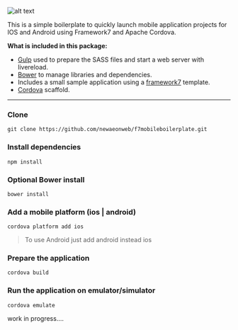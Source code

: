 ![alt text](http://newaeonweb.com.br/assets/images/f7mobileboilerplate.png "Logo Title Text 1")

This is a simple boilerplate to quickly launch mobile application projects for IOS and Android using Framework7 and Apache Cordova.

**What is included in this package:**

* [Gulp](http://gulpjs.com/) used to prepare the SASS files and start a web server with livereload.
* [Bower](http://bower.io/) to manage libraries and dependencies.
* Includes a small sample application using a [framework7](http://www.idangero.us/framework7/#.Vm15NmQrIfE) template.
* [Cordova](https://cordova.apache.org/) scaffold.

---

### Clone

    git clone https://github.com/newaeonweb/f7mobileboilerplate.git

### Install dependencies

    npm install

### Optional Bower install

    bower install

### Add a mobile platform (ios | android)

    cordova platform add ios

> To use Android just add android instead ios

### Prepare the application

    cordova build

### Run the application on emulator/simulator

    cordova emulate

work in progress....
